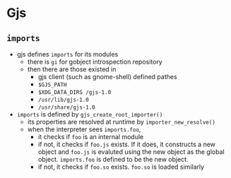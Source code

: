 Gjs
===

## `imports`

- gjs defines `imports` for its modules
  - there is `gi` for gobject introspection repository
  - then there are those existed in
    - gjs client (such as gnome-shell) defined pathes
    - `$GJS_PATH`
    - `$XDG_DATA_DIRS /gjs-1.0`
    - `/usr/lib/gjs-1.0`
    - `/usr/share/gjs-1.0`
- `imports` is defined by `gjs_create_root_importer()`
  - its properties are resolved at runtime by `importer_new_resolve()`
  - when the interpreter sees `imports.foo`,
    - it checks if `foo` is an internal module
    - if not, it checks if `foo.js` exists.  If it does, it constructs a
      new object and `foo.js` is evaluted using the new object as the global
      object.  `imports.foo` is defined to be the new object.
    - if not, it checks if `foo.so` exists.  `foo.so` is loaded similarly

